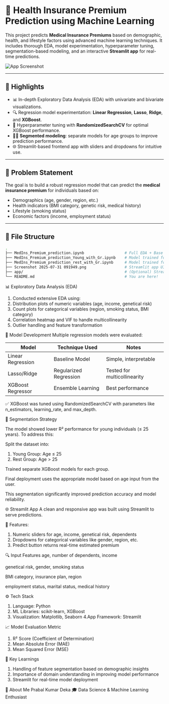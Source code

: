 # 🏥 Health Insurance Premium Prediction using Machine Learning

This project predicts **Medical Insurance Premiums** based on demographic, health, and lifestyle factors using advanced machine learning techniques. It includes thorough EDA, model experimentation, hyperparameter tuning, segmentation-based modeling, and an interactive **Streamlit app** for real-time predictions.

![App Screenshot](./Screenshot%202025-07-31%20091949.png)

---

## 📌 Highlights

- 📊 In-depth Exploratory Data Analysis (EDA) with univariate and bivariate visualizations.
- 🔍 Regression model experimentation: **Linear Regression**, **Lasso**, **Ridge**, and **XGBoost**.
- 🧪 Hyperparameter tuning with **RandomizedSearchCV** for optimal XGBoost performance.
- 🧑‍⚕️ **Segmented modeling**: separate models for age groups to improve prediction performance.
- 🌐 Streamlit-based frontend app with sliders and dropdowns for intuitive use.

---

## 🧾 Problem Statement

The goal is to build a robust regression model that can predict the **medical insurance premium** for individuals based on:
- Demographics (age, gender, region, etc.)
- Health indicators (BMI category, genetic risk, medical history)
- Lifestyle (smoking status)
- Economic factors (income, employment status)

---

## 📁 File Structure

```bash
.
├── MedIns_Premium_prediction.ipynb                  # Full EDA + Base Models + Tuning
├── MedIns_Premium_prediction_Young_with_Gr.ipynb    # Model trained for young population (age ≤ 25)
├── MedIns_Premium_prediction_rest_with_Gr.ipynb     # Model trained for rest of the population (age > 25)
├── Screenshot 2025-07-31 091949.png                 # Streamlit app UI preview
├── app/                                             # (Optional) Streamlit app code folder
└── README.md                                        # You are here!
```
📊 Exploratory Data Analysis (EDA)
1. Conducted extensive EDA using:
2. Distribution plots of numeric variables (age, income, genetical risk)
3. Count plots for categorical variables (region, smoking status, BMI category)
4. Correlation heatmap and VIF to handle multicollinearity
5. Outlier handling and feature transformation

🧠 Model Development
Multiple regression models were evaluated:

| Model             | Technique Used         | Notes                        |
| ----------------- | ---------------------- | ---------------------------- |
| Linear Regression | Baseline Model         | Simple, interpretable        |
| Lasso/Ridge       | Regularized Regression | Tested for multicollinearity |
| XGBoost Regressor | Ensemble Learning      | Best performance             |

✅ XGBoost was tuned using RandomizedSearchCV with parameters like n_estimators, learning_rate, and max_depth.

🔀 Segmentation Strategy

The model showed lower R² performance for young individuals (≤ 25 years). To address this:

Split the dataset into:

  1. Young Group: Age ≤ 25
  2. Rest Group: Age > 25

Trained separate XGBoost models for each group.

Final deployment uses the appropriate model based on age input from the user.

This segmentation significantly improved prediction accuracy and model reliability.


🌐 Streamlit App
A clean and responsive app was built using Streamlit to serve predictions.

🔧 Features:
1. Numeric sliders for age, income, genetical risk, dependents
2. Dropdowns for categorical variables like gender, region, etc.
3. Predict button returns real-time estimated premium

🔍 Input Features
   age, number of dependents, income

   genetical risk, gender, smoking status

   BMI category, insurance plan, region

   employment status, marital status, medical history


⚙️ Tech Stack
1. Language: Python
2. ML Libraries: scikit-learn, XGBoost
3. Visualization: Matplotlib, Seaborn
4.App Framework: Streamlit

📈 Model Evaluation Metric
1. R² Score (Coefficient of Determination)
2. Mean Absolute Error (MAE)
3. Mean Squared Error (MSE)

📌 Key Learnings
1. Handling of feature segmentation based on demographic insights
2. Importance of domain understanding in improving model performance
3. Streamlit for real-time model deployment

🙋 About Me
Prabal Kumar Deka
🎓 Data Science & Machine Learning Enthusiast
